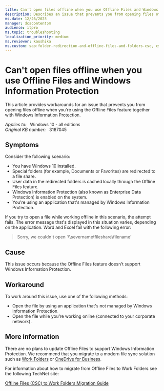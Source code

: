 ```yaml
---
title: Can't open files offline when you use Offline Files and Windows Information Protection
description: Describes an issue that prevents you from opening files offline when you're using the Offline Files feature together with Windows Information Protection. Occurs in Windows 10 Anniversary Edition. Workarounds are provided.
ms.date: 12/26/2023
manager: dcscontentpm
audience: itpro
ms.topic: troubleshooting
localization_priority: medium
ms.reviewer: kaushika
ms.custom: sap:folder-redirection-and-offline-files-and-folders-csc, csstroubleshoot
---
```

# Can't open files offline when you use Offline Files and Windows Information Protection

This article provides workarounds for an issue that prevents you from opening files offline when you're using the Offline Files feature together with Windows Information Protection.

_Applies to:_ &nbsp; Windows 10 - all editions  
_Original KB number:_ &nbsp; 3187045

## Symptoms

Consider the following scenario:

- You have Windows 10 installed.
- Special folders (for example, Documents or Favorites) are redirected to a file share.
- User data in the redirected folders is cached locally through the Offline Files feature.
- Windows Information Protection (also known as Enterprise Data Protection) is enabled on the system.
- You're using an application that's managed by Windows Information Protection.

If you try to open a file while working offline in this scenario, the attempt fails. The error message that's displayed in this situation varies, depending on the application. Word and Excel fail with the following error:
> Sorry, we couldn't open '\\\severname\fileshare\filename'

## Cause

This issue occurs because the Offline Files feature doesn't support Windows Information Protection.

## Workaround

To work around this issue, use one of the following methods:

- Open the file by using an application that's not managed by Windows Information Protection.
- Open the file while you're working online (connected to your corporate network).

## More information

There are no plans to update Offline Files to support Windows Information Protection. We recommend that you migrate to a modern file sync solution such as [Work Folders](https://technet.microsoft.com/library/dn265974.aspx) or [OneDrive for Business](https://onedrive.live.com/about/business/).

For information about how to migrate from Offline Files to Work Folders see the following TechNet site:

[Offline Files (CSC) to Work Folders Migration Guide](https://blogs.technet.microsoft.com/filecab/2016/08/12/offline-files-csc-to-work-folders-migration-guide/)
